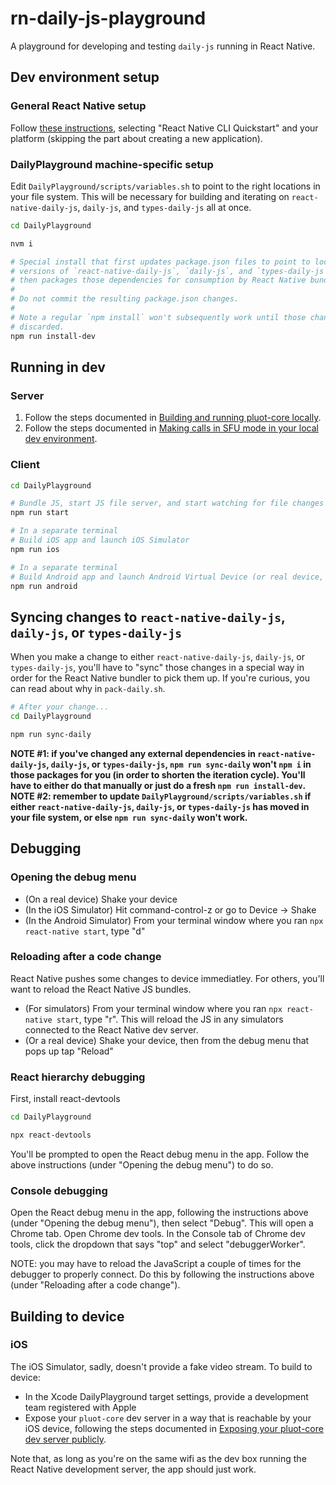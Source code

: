 # rn-daily-js-playground

A playground for developing and testing `daily-js` running in React Native.

## Dev environment setup

### General React Native setup

Follow [these instructions](https://reactnative.dev/docs/environment-setup), selecting "React Native CLI Quickstart" and your platform (skipping the part about creating a new application).

### DailyPlayground machine-specific setup

Edit `DailyPlayground/scripts/variables.sh` to point to the right locations in your file system. This will be necessary for building and iterating on `react-native-daily-js`, `daily-js`, and `types-daily-js` all at once.

```bash
cd DailyPlayground

nvm i

# Special install that first updates package.json files to point to local 
# versions of `react-native-daily-js`, `daily-js`, and `types-daily-js`,
# then packages those dependencies for consumption by React Native bundler.
#
# Do not commit the resulting package.json changes.
#
# Note a regular `npm install` won't subsequently work until those changes are
# discarded.
npm run install-dev
```

## Running in dev

### Server

1. Follow the steps documented in [Building and running pluot-core locally](https://www.notion.so/dailyco/Building-and-running-pluot-core-locally-006e8192a7304fc6b0545c2e527f1aad).
2. Follow the steps documented in [Making calls in SFU mode in your local dev environment](https://www.notion.so/dailyco/Making-calls-in-SFU-mode-in-your-local-dev-environment-66300270ce4f40a4aa0c72b58a7d11ea).

### Client

```bash
cd DailyPlayground

# Bundle JS, start JS file server, and start watching for file changes in order to re-bundle
npm run start

# In a separate terminal
# Build iOS app and launch iOS Simulator
npm run ios

# In a separate terminal
# Build Android app and launch Android Virtual Device (or real device, if one is plugged in and configured for debugging)
npm run android
```

## Syncing changes to `react-native-daily-js`, `daily-js`, or `types-daily-js`

When you make a change to either `react-native-daily-js`, `daily-js`, or `types-daily-js`, you'll have to "sync" those changes in a special way in order for the React Native bundler to pick them up. If you're curious, you can read about why in `pack-daily.sh`.

```bash
# After your change...
cd DailyPlayground

npm run sync-daily
```

**NOTE #1: if you've changed any external dependencies in `react-native-daily-js`, `daily-js`, or `types-daily-js`, `npm run sync-daily` won't `npm i` in those packages for you (in order to shorten the iteration cycle). You'll have to either do that manually or just do a fresh `npm run install-dev`.**
**NOTE #2: remember to update `DailyPlayground/scripts/variables.sh` if either `react-native-daily-js`, `daily-js`, or `types-daily-js` has moved in your file system, or else `npm run sync-daily` won't work.**

## Debugging

### Opening the debug menu

- (On a real device) Shake your device
- (In the iOS Simulator) Hit command-control-z or go to Device -> Shake
- (In the Android Simulator) From your terminal window where you ran `npx react-native start`, type "d"

### Reloading after a code change

React Native pushes some changes to device immediatley. For others, you'll want to reload the React Native JS bundles.

- (For simulators) From your terminal window where you ran `npx react-native start`, type "r". This will reload the JS in any simulators connected to the React Native dev server.
- (Or a real device) Shake your device, then from the debug menu that pops up tap "Reload"

### React hierarchy debugging

First, install react-devtools

```bash
cd DailyPlayground

npx react-devtools
```

You'll be prompted to open the React debug menu in the app. Follow the above instructions (under "Opening the debug menu") to do so.

### Console debugging

Open the React debug menu in the app, following the instructions above (under "Opening the debug menu"), then select "Debug". This will open a Chrome tab. Open Chrome dev tools. In the Console tab of Chrome dev tools, click the dropdown that says "top" and select "debuggerWorker".

NOTE: you may have to reload the JavaScript a couple of times for the debugger to properly connect. Do this by following the instructions above (under "Reloading after a code change").

## Building to device

### iOS

The iOS Simulator, sadly, doesn't provide a fake video stream. To build to device:

- In the Xcode DailyPlayground target settings, provide a development team registered with Apple
- Expose your `pluot-core` dev server in a way that is reachable by your iOS device, following the steps documented in [Exposing your pluot-core dev server publicly](https://www.notion.so/dailyco/Exposing-your-pluot-core-dev-server-publicly-d70f8aa0836644dabdfc017536d08415).

Note that, as long as you're on the same wifi as the dev box running the React Native development server, the app should just work.
